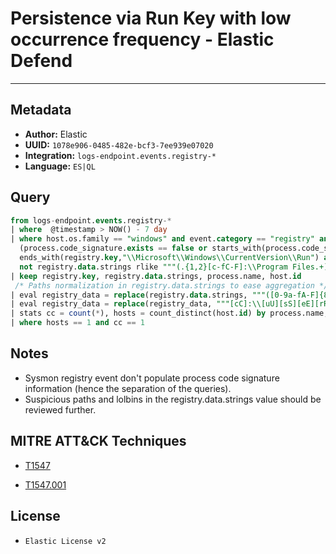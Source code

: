 # Persistence via Run Key with low occurrence frequency - Elastic Defend

---

## Metadata

- **Author:** Elastic
- **UUID:** `1078e906-0485-482e-bcf3-7ee939e07020`
- **Integration:** `logs-endpoint.events.registry-*`
- **Language:** `ES|QL`

## Query

```sql
from logs-endpoint.events.registry-*
| where  @timestamp > NOW() - 7 day 
| where host.os.family == "windows" and event.category == "registry" and event.action == "modification" and 
  (process.code_signature.exists == false or starts_with(process.code_signature.subject_name, "Microsoft")) and 
  ends_with(registry.key,"\\Microsoft\\Windows\\CurrentVersion\\Run") and 
  not registry.data.strings rlike """(.{1,2}[c-fC-F]:\\Program Files.+)|([c-fC-F]:\\Program Files.+)|(.{1,2}[c-fC-F]:\\WINDOWS\\System32\\DriverStore\\FileRepository\\.+)"""
| keep registry.key, registry.data.strings, process.name, host.id
 /* Paths normalization in registry.data.strings to ease aggregation */
| eval registry_data = replace(registry.data.strings, """([0-9a-fA-F]{8}-[0-9a-fA-F]{4}-[0-9a-fA-F]{4}-[0-9a-fA-F]{4}-[0-9a-fA-F]{12}|ns[a-z][A-Z0-9]{3,4}\.tmp|DX[A-Z0-9]{3,4}\.tmp|7z[A-Z0-9]{3,5}\.tmp|[0-9\.\-\_]{3,})""", "")
| eval registry_data = replace(registry_data, """[cC]:\\[uU][sS][eE][rR][sS]\\[a-zA-Z0-9ñ\.\-\_\$~ ]+\\""", "C:\\\\users\\\\user\\\\")
| stats cc = count(*), hosts = count_distinct(host.id) by process.name, registry_data
| where hosts == 1 and cc == 1
```

## Notes

- Sysmon registry event don't populate process code signature information (hence the separation of the queries).
- Suspicious paths and lolbins in the registry.data.strings value should be reviewed further.
## MITRE ATT&CK Techniques

- [T1547](https://attack.mitre.org/techniques//T1547)

- [T1547.001](https://attack.mitre.org/techniques//T1547/001)


## License

- `Elastic License v2`

